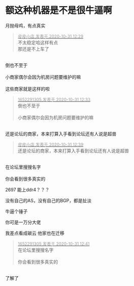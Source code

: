 # 额这种机器是不是很牛逼啊


月抛母鸡，有点真实<img src="static/image/smiley/default/lol.gif" smilieid="12" border="0" alt="" />

<div class="quote"><blockquote><font size="2"><a href="https://www.hostloc.com/forum.php?mod=redirect&amp;goto=findpost&amp;pid=9380096&amp;ptid=760544" target="_blank"><font color="#999999">皮皮小店 发表于 2020-10-31 12:29</font></a></font><br />
不太稳定哈这样有点<br />
那还是不上车了</blockquote></div><br />
倒也不至于<br />
<br />
小商家偶尔会因为机房问题要维护的嘛<br />
<br />
这些商家就是这样的啦<img src="static/image/smiley/yct/007.gif" smilieid="46" border="0" alt="" />

<div class="quote"><blockquote><font size="2"><a href="https://www.hostloc.com/forum.php?mod=redirect&amp;goto=findpost&amp;pid=9380109&amp;ptid=760544" target="_blank"><font color="#999999">1652291305 发表于 2020-10-31 12:33</font></a></font><br />
倒也不至于<br />
<br />
小商家偶尔会因为机房问题要维护的嘛</blockquote></div><br />
还是论坛的商家，本来打算入手看到论坛还有人说是超兽<img id="aimg_uY60A" onclick="zoom(this, this.src, 0, 0, 0)" class="zoom" src="https://cdn.jsdelivr.net/gh/hishis/forum-master/public/images/patch.gif" onmouseover="img_onmouseoverfunc(this)" onload="thumbImg(this)" border="0" alt="" />

<div class="quote"><blockquote><font size="2"><a href="https://www.hostloc.com/forum.php?mod=redirect&amp;goto=findpost&amp;pid=9380132&amp;ptid=760544" target="_blank"><font color="#999999">皮皮小店 发表于 2020-10-31 12:39</font></a></font><br />
还是论坛的商家，本来打算入手看到论坛还有人说是超兽</blockquote></div><br />
在论坛里搜搜名字<br />
<br />
你会看到很多真实的

2697 能上ddr4？？？

没有自己的AS，没有自己的BGP，都是扯淡

牛逼个锤子

你可是一万分大佬

我差点看成碳云 他家也在迁移

<div class="quote"><blockquote><font size="2"><a href="https://www.hostloc.com/forum.php?mod=redirect&amp;goto=findpost&amp;pid=9380141&amp;ptid=760544" target="_blank"><font color="#999999">1652291305 发表于 2020-10-31 12:41</font></a></font><br />
在论坛里搜搜名字<br />
<br />
你会看到很多真实的</blockquote></div><br />
了解了<img id="aimg_R4Fdf" onclick="zoom(this, this.src, 0, 0, 0)" class="zoom" src="https://cdn.jsdelivr.net/gh/hishis/forum-master/public/images/patch.gif" onmouseover="img_onmouseoverfunc(this)" onload="thumbImg(this)" border="0" alt="" />
